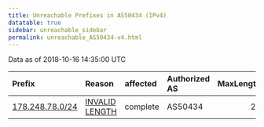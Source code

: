 ```yaml
---
title: Unreachable Prefixes in AS50434 (IPv4)
datatable: true
sidebar: unreachable_sidebar
permalink: unreachable_AS50434-v4.html
---
```


Data as of 2018-10-16 14:35:00 UTC


<div class="datatable-begin"></div>

| Prefix                                                   | Reason                                                                                                    | affected   | Authorized AS   |   MaxLength | Anchor                                         |   unreachable /24s |
|:---------------------------------------------------------|:----------------------------------------------------------------------------------------------------------|:-----------|:----------------|------------:|:-----------------------------------------------|-------------------:|
| [178.248.78.0/24](https://stat.ripe.net/178.248.78.0/24) | [INVALID LENGTH](https://rpki-validator.ripe.net/announcement-preview?asn=AS50434&prefix=178.248.78.0/24) | complete   | AS50434         |          21 | [RIPE](unreachable_RIPE_NCC_RPKI_Root-v4.html) |                  1 |

<div class="datatable-end"></div>